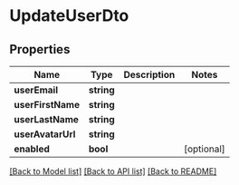 # UpdateUserDto

## Properties
Name | Type | Description | Notes
------------ | ------------- | ------------- | -------------
**userEmail** | **string** |  | 
**userFirstName** | **string** |  | 
**userLastName** | **string** |  | 
**userAvatarUrl** | **string** |  | 
**enabled** | **bool** |  | [optional] 

[[Back to Model list]](../../README.md#documentation-for-models) [[Back to API list]](../../README.md#documentation-for-api-endpoints) [[Back to README]](../../README.md)

